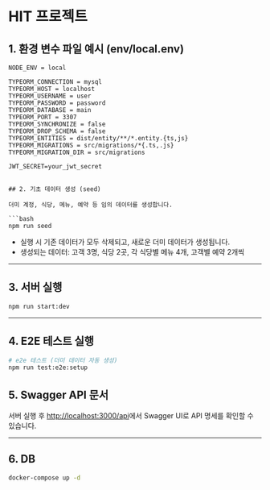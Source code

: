 # HIT 프로젝트

## 1. 환경 변수 파일 예시 (env/local.env)

````
NODE_ENV = local

TYPEORM_CONNECTION = mysql
TYPEORM_HOST = localhost
TYPEORM_USERNAME = user
TYPEORM_PASSWORD = password
TYPEORM_DATABASE = main
TYPEORM_PORT = 3307
TYPEORM_SYNCHRONIZE = false
TYPEORM_DROP_SCHEMA = false
TYPEORM_ENTITIES = dist/entity/**/*.entity.{ts,js}
TYPEORM_MIGRATIONS = src/migrations/*{.ts,.js}
TYPEORM_MIGRATION_DIR = src/migrations

JWT_SECRET=your_jwt_secret


## 2. 기초 데이터 생성 (seed)

더미 계정, 식당, 메뉴, 예약 등 임의 데이터를 생성합니다.

```bash
npm run seed
````

- 실행 시 기존 데이터가 모두 삭제되고, 새로운 더미 데이터가 생성됩니다.
- 생성되는 데이터: 고객 3명, 식당 2곳, 각 식당별 메뉴 4개, 고객별 예약 2개씩

---

## 3. 서버 실행

```bash
npm run start:dev

```

---

## 4. E2E 테스트 실행

```bash
# e2e 테스트 (더미 데이터 자동 생성)
npm run test:e2e:setup

```

## 5. Swagger API 문서

서버 실행 후 [http://localhost:3000/api](http://localhost:3000/api-docs)에서 Swagger UI로 API 명세를 확인할 수 있습니다.

---

## 6. DB

```bash
docker-compose up -d

```

